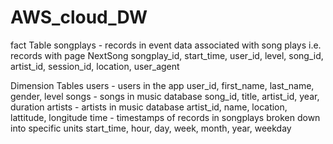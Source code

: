 # AWS_cloud_DW

fact Table
songplays - records in event data associated with song plays i.e. records with page NextSong
songplay_id, start_time, user_id, level, song_id, artist_id, session_id, location, user_agent

Dimension Tables
users - users in the app
user_id, first_name, last_name, gender, level
songs - songs in music database
song_id, title, artist_id, year, duration
artists - artists in music database
artist_id, name, location, lattitude, longitude
time - timestamps of records in songplays broken down into specific units
start_time, hour, day, week, month, year, weekday
